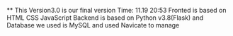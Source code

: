 ** This Version3.0 is our final version 
Time: 11.19 20:53
Fronted is based on HTML CSS JavaScript
Backend is based on Python v3.8(Flask) and Database we used is MySQL and used Navicate to manage

